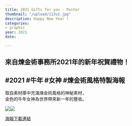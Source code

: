 ```yaml
---
title: 2021 Gifts for you - Poster
thumbnail: "/upload/113v2.jpg"
description: Happy New Year !
categories:
- graphic
year: 2021
date: 

---
```

## 來自煉金術事務所2021年的新年祝賀禮物！

## **#2021 #牛年 #女神 #煉金術風格特製海報**

取自素材庫中充滿煉金術風格的神秘素材，  
金色的牛年女神為世界帶來新一年的豐收。

![](https://i.imgur.com/GdV1A3Q.jpg)![](https://i.imgur.com/7fDmV3n.jpg)

[海報下載連結](https://drive.google.com/file/d/1XAtmc5FAPSriYXQ4_T65OkmHA2gWl8Vo/view?usp=sharing)